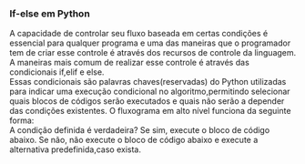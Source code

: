 ### If-else em Python
  
  A capacidade de controlar seu fluxo baseada em certas condições é essencial para qualquer programa e uma das maneiras que o programador tem de criar esse controle é através dos recursos de controle da linguagem. A maneiras mais comum de realizar esse controle é através das condicionais if,elif e else.  
  Essas condicionais são palavras chaves(reservadas) do Python utilizadas para indicar uma execução condicional no algoritmo,permitindo selecionar quais blocos de códigos serão executados e quais não serão a depender das condições existentes. O fluxograma em alto nível funciona da seguinte forma:  
  A condição definida é verdadeira? Se sim, execute o bloco de código abaixo. Se não, não execute o bloco de código abaixo e execute a alternativa predefinida,caso exista.  
  
  
